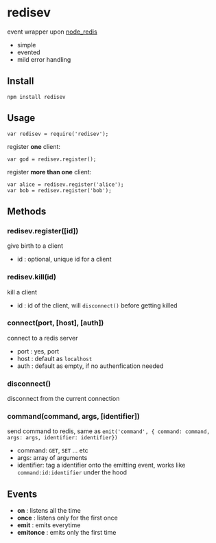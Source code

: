 # redisev

event wrapper upon [node_redis](https://github.com/mranney/node_redis)

* simple
* evented
* mild error handling


## Install

    npm install redisev
    
    
## Usage

    var redisev = require('redisev');
    
register **one** client:

    var god = redisev.register();
    
register **more than one** client:

    var alice = redisev.register('alice');
    var bob = redisev.register('bob');              
              
## Methods
    
### redisev.register([id])

give birth to a client

* id : optional, unique id for a client

### redisev.kill(id)

kill a client

* id : id of the client, will `disconnect()` before getting killed

### connect(port, [host], [auth])

connect to a redis server

* port : yes, port
* host : default as `localhost`
* auth : default as empty, if no authenfication needed
    
### disconnect()

disconnect from the current connection

### command(command, args, [identifier])

send command to redis, same as `emit('command', { command: command, args: args, identifier: identifier})`

* command: `GET`, `SET` ... etc
* args: array of arguments
* identifier: tag a identifier onto the emitting event, works like `command:id:identifier` under the hood

## Events
* **on** : listens all the time
* **once** : listens only for the first once
* **emit** : emits everytime
* **emitonce** : emits only the first time


    
